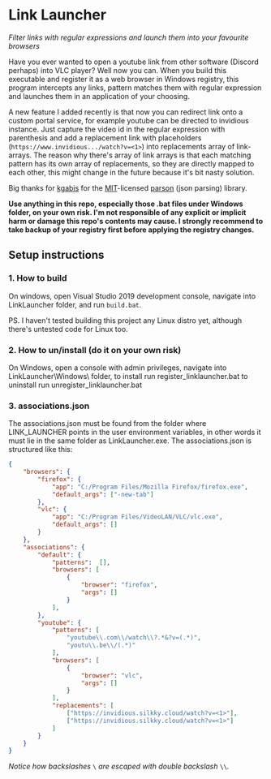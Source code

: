 # Link Launcher
*Filter links with regular expressions and launch them into your favourite browsers*

Have you ever wanted to open a youtube link from other software (Discord perhaps) into VLC player? Well now you can. When you build this executable and register it as a web browser in Windows registry, this program intercepts any links, pattern matches them with regular expression and launches them in an application of your choosing.

A new feature I added recently is that now you can redirect link onto a custom portal service, for example youtube can be directed to invidious instance. Just capture the video id in the regular expression with parenthesis and add a replacement link with placeholders (`https://www.invidious.../watch?v=<1>`) into replacements array of link-arrays. The reason why there's array of link arrays is that each matching pattern has its own array of replacements, so they are directly mapped to each other, this might change in the future because it's bit nasty solution. 

Big thanks for [kgabis](https://github.com/kgabis) for the [MIT](https://github.com/kgabis/parson/blob/master/LICENSE)-licensed [parson](https://github.com/kgabis/parson) (json parsing) library.

**Use anything in this repo, especially those .bat files under Windows folder, on your own risk. I\'m not responsible of any explicit or implicit harm or damage this repo's contents may cause. I strongly recommend to take backup of your registry first before applying the registry changes.** 

## Setup instructions
### 1. How to build
On windows, open Visual Studio 2019 development console, navigate into LinkLauncher folder, and run `build.bat`. 

PS. I haven\'t tested building this project any Linux distro yet, although there\'s untested code for Linux too.

### 2. How to un/install (do it on your own risk)
On Windows, open a console with admin privileges, navigate into LinkLauncher\Windows\ folder, to install run register_linklauncher.bat to uninstall run unregister_linklauncher.bat

### 3. associations.json
The associations.json must be found from the folder where LINK_LAUNCHER points in the user environment variables, in other words it must lie in the same folder as LinkLauncher.exe. The associations.json is structured like this:
```json
{
	"browsers": {
		"firefox": {
			"app": "C:/Program Files/Mozilla Firefox/firefox.exe",
			"default_args": ["-new-tab"]
		},
		"vlc": {
			"app": "C:/Program Files/VideoLAN/VLC/vlc.exe",
			"default_args": []
		}
	},
	"associations": {
		"default": {
			"patterns":  [],
			"browsers": [
				{
					"browser": "firefox",
					"args": []
				}
			],
		},
		"youtube": {
			"patterns": [
				"youtube\\.com\\/watch\\?.*&?v=(.*)",
				"youtu\\.be\\/(.*)"
			],
			"browsers": [
				{
					"browser": "vlc",
					"args": []
				}
			],
			"replacements": [
				["https://invidious.silkky.cloud/watch?v=<1>"],
				["https://invidious.silkky.cloud/watch?v=<1>"]
			]
		}
	}
}
```
*Notice how backslashes* `\` *are escaped with double backslash* `\\`*.*